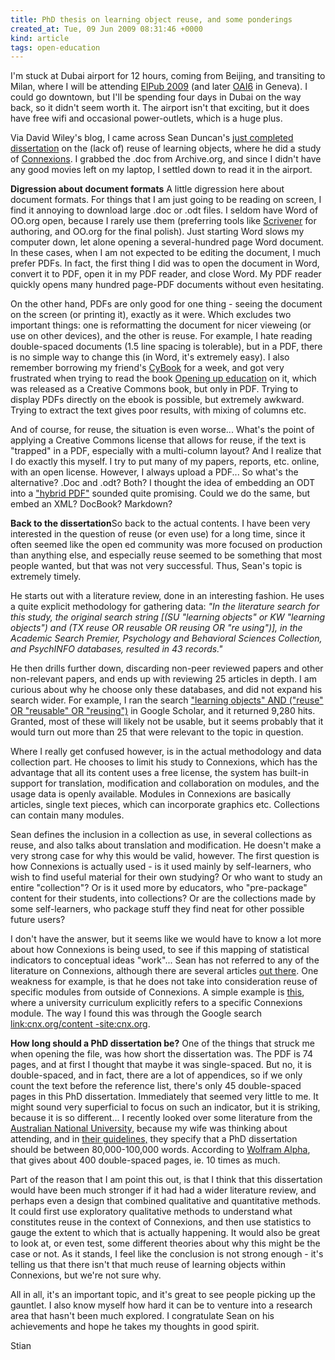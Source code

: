 ```yaml
---
title: PhD thesis on learning object reuse, and some ponderings
created_at: Tue, 09 Jun 2009 08:31:46 +0000
kind: article
tags: open-education
---
```


I'm stuck at Dubai airport for 12 hours, coming from Beijing, and
transiting to Milan, where I will be attending [ElPub
2009](http://conferences.aepic.it/elpub2009/) (and later
[OAI6](http://indico.cern.ch/conferenceDisplay.py?confId=48321) in
Geneva). I could go downtown, but I'll be spending four days in Dubai on
the way back, so it didn't seem worth it. The airport isn't that
exciting, but it does have free wifi and occasional power-outlets, which
is a huge plus.

Via David Wiley's blog, I came across Sean Duncan's [just completed
dissertation](http://www.archive.org/details/PatternsOfLearningObjectReuseInTheConnexionsRepository)
on the (lack of) reuse of learning objects, where he did a study of
[Connexions](http://cnx.org). I grabbed the .doc from Archive.org, and
since I didn't have any good movies left on my laptop, I settled down to
read it in the airport.

**Digression about document formats** A little digression here about
document formats. For things that I am just going to be reading on
screen, I find it annoying to download large .doc or .odt files. I
seldom have Word of OO.org open, because I rarely use them (preferring
tools like [Scrivener](http://www.literatureandlatte.com/) for
authoring, and OO.org for the final polish). Just starting Word slows my
computer down, let alone opening a several-hundred page Word document.
In these cases, when I am not expected to be editing the document, I
much prefer PDFs. In fact, the first thing I did was to open the
document in Word, convert it to PDF, open it in my PDF reader, and close
Word. My PDF reader quickly opens many hundred page-PDF documents
without even hesitating.

On the other hand, PDFs are only good for one thing - seeing the
document on the screen (or printing it), exactly as it were. Which
excludes two important things: one is reformatting the document for
nicer vieweing (or use on other devices), and the other is reuse. For
example, I hate reading double-spaced documents (1.5 line spacing is
tolerable), but in a PDF, there is no simple way to change this (in
Word, it's extremely easy). I also remember borrowing my friend's
[CyBook](http://www.bookeen.com/) for a week, and got very frustrated
when trying to read the book [Opening up
education](http://mitpress.mit.edu/catalog/item/default.asp?ttype=2&tid=11309%20-%20)
on it, which was released as a Creative Commons book, but only in PDF.
Trying to display PDFs directly on the ebook is possible, but extremely
awkward. Trying to extract the text gives poor results, with mixing of
columns etc.

And of course, for reuse, the situation is even worse... What's the
point of applying a Creative Commons license that allows for reuse, if
the text is "trapped" in a PDF, especially with a multi-column layout?
And I realize that I do exactly this myself. I try to put many of my
papers, reports, etc. online, with an open license. However, I always
upload a PDF... So what's the alternative? .Doc and .odt? Both? I
thought the idea of embedding an ODT into a ["hybrid
PDF"](http://www.oooninja.com/2008/06/pdf-import-hybrid-odf-pdfs-extension-30.html)
sounded quite promising. Could we do the same, but embed an XML?
DocBook? Markdown?

**Back to the dissertation**So back to the actual contents. I have been
very interested in the question of reuse (or even use) for a long time,
since it often seemed like the open ed community was more focused on
production than anything else, and especially reuse seemed to be
something that most people wanted, but that was not very successful.
Thus, Sean's topic is extremely timely.

He starts out with a literature review, done in an interesting fashion.
He uses a quite explicit methodology for gathering data: *"In the
literature search for this study, the original search string [(SU
"learning objects" or KW "learning objects") and (TX reuse OR reusable
OR reusing OR "re using")], in the Academic Search Premier, Psychology
and Behavioral Sciences Collection, and PsychINFO databases, resulted in
43 records."*

He then drills further down, discarding non-peer reviewed papers and
other non-relevant papers, and ends up with reviewing 25 articles in
depth. I am curious about why he choose only these databases, and did
not expand his search wider. For example, I ran the search ["learning
objects" AND ("reuse" OR "reusable" OR
"reusing")](http://scholar.google.ca/scholar?hl=en&lr=&newwindow=1&q=%22learning+objects%22+AND+(%22reuse%22+OR+%22reusable%22+OR+%22reusing%22)&btnG=Search)
in Google Scholar, and it returned 9,280 hits. Granted, most of these
will likely not be usable, but it seems probably that it would turn out
more than 25 that were relevant to the topic in question.

Where I really get confused however, is in the actual methodology and
data collection part. He chooses to limit his study to Connexions, which
has the advantage that all its content uses a free license, the system
has built-in support for translation, modification and collaboration on
modules, and the usage data is openly available. Modules in Connexions
are basically articles, single text pieces, which can incorporate
graphics etc. Collections can contain many modules.

Sean defines the inclusion in a collection as use, in several
collections as reuse, and also talks about translation and modification.
He doesn't make a very strong case for why this would be valid, however.
The first question is how Connexions is actually used - is it used
mainly by self-learners, who wish to find useful material for their own
studying? Or who want to study an entire "collection"? Or is it used
more by educators, who "pre-package" content for their students, into
collections? Or are the collections made by some self-learners, who
package stuff they find neat for other possible future users?

I don't have the answer, but it seems like we would have to know a lot
more about how Connexions is being used, to see if this mapping of
statistical indicators to conceptual ideas "work"... Sean has not
referred to any of the literature on Connexions, although there are
several articles [out
there](http://scholar.google.ca/scholar?q=connexions%20open%20education&hl=en&lr=).
One weakness for example, is that he does not take into consideration
reuse of specific modules from outside of Connexions. A simple example
is
[this](http://www.scribd.com/doc/7089885/Lecture-1-Curriculum-Process),
where a university curriculum explicitly refers to a specific Connexions
module. The way I found this was through the Google search
[link:cnx.org/content
-site:cnx.org](http://www.google.ae/search?hl=ar&client=firefox-a&rls=org.mozilla%3Aen-US%3Aofficial&hs=r9b&q=link%3Acnx.org%2Fcontent+-site%3Acnx.org&btnG=%D8%A8%D8%AD%D8%AB!&meta=).

**How long should a PhD dissertation be?** One of the things that struck
me when opening the file, was how short the dissertation was. The PDF is
74 pages, and at first I thought that maybe it was single-spaced. But
no, it is double-spaced, and in fact, there are a lot of appendices, so
if we only count the text before the reference list, there's only 45
double-spaced pages in this PhD dissertation. Immediately that seemed
very little to me. It might sound very superficial to focus on such an
indicator, but it is striking, because it is so different... I recently
looked over some literature from the [Australian National
University](http://www.anu.edu), because my wife was thinking about
attending, and in [their
guidelines,](http://rsh.anu.edu.au/graduate/pdfs_grad/Style_Guide.pdf)
they specify that a PhD dissertation should be between 80,000-100,000
words. According to [Wolfram
Alpha](http://www26.wolframalpha.com/input/?i=100000%20words), that
gives about 400 double-spaced pages, ie. 10 times as much.

Part of the reason that I am point this out, is that I think that this
dissertation would have been much stronger if it had had a wider
literature review, and perhaps even a design that combined qualitative
and quantitative methods. It could first use exploratory qualitative
methods to understand what constitutes reuse in the context of
Connexions, and then use statistics to gauge the extent to which that is
actually happening. It would also be great to look at, or even test,
some different theories about why this might be the case or not. As it
stands, I feel like the conclusion is not strong enough - it's telling
us that there isn't that much reuse of learning objects within
Connexions, but we're not sure why.

All in all, it's an important topic, and it's great to see people
picking up the gauntlet. I also know myself how hard it can be to
venture into a research area that hasn't been much explored. I
congratulate Sean on his achievements and hope he takes my thoughts in
good spirit.

Stian
